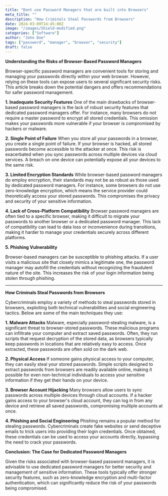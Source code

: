 ```yaml
---
title: "Dont use Password Managers that are built into Browsers"
meta_title: ""
description: "How Criminals Steal Passwords from Browsers"
date: 2024-03-09T14:45:00Z
image: "/images/Shield-modified.png"
categories: ["Software"]
author: "John Doe"
tags: ["password", "manager", "browser", "security"]
draft: false
---
```


**Understanding the Risks of Browser-Based Password Managers**

Browser-specific password managers are convenient tools for storing and managing your passwords directly within your web browser. However, relying on these tools can expose users to several significant security risks. This article breaks down the potential dangers and offers recommendations for safer password management.

**1. Inadequate Security Features**
One of the main drawbacks of browser-based password managers is the lack of robust security features that dedicated password managers offer. For instance, many browsers do not require a master password to encrypt all stored credentials. This omission makes your passwords more vulnerable if your browser is compromised by hackers or malware.

**2. Single Point of Failure**
When you store all your passwords in a browser, you create a single point of failure. If your browser is hacked, all stored passwords become accessible to the attacker at once. This risk is exacerbated when you sync passwords across multiple devices via cloud services. A breach on one device can potentially expose all your devices to the same risk.

**3. Limited Encryption Standards**
While browser-based password managers do employ encryption, their standards may not be as robust as those used by dedicated password managers. For instance, some browsers do not use zero-knowledge encryption, which means the service provider could theoretically access your stored passwords. This compromises the privacy and security of your sensitive information.

**4. Lack of Cross-Platform Compatibility**
Browser password managers are often tied to a specific browser, making it difficult to migrate your passwords to another browser or a dedicated password manager. This lack of compatibility can lead to data loss or inconvenience during transitions, making it harder to manage your credentials securely across different platforms.

**5. Phishing Vulnerability**

Browser-based managers can be susceptible to phishing attacks. If a user visits a malicious site that closely mimics a legitimate one, the password manager may autofill the credentials without recognizing the fraudulent nature of the site. This increases the risk of your login information being stolen through phishing.

<hr></hr>

**How Criminals Steal Passwords from Browsers**

Cybercriminals employ a variety of methods to steal passwords stored in browsers, exploiting both technical vulnerabilities and social engineering tactics. Below are some of the main techniques they use:

**1. Malware Attacks**
Malware, especially password-stealing malware, is a significant threat to browser-stored passwords. These malicious programs can infiltrate your computer and extract saved passwords. Often, they run scripts that request decryption of the stored data, as browsers typically keep passwords in locations that are relatively easy to access. Once extracted, these passwords are often sold on the dark web.

**2. Physical Access**
If someone gains physical access to your computer, they can easily steal your stored passwords. Simple scripts designed to extract passwords from browsers are readily available online, making it possible for even non-technical individuals to access your sensitive information if they get their hands on your device.

**3. Browser Account Hijacking**
Many browsers allow users to sync passwords across multiple devices through cloud accounts. If a hacker gains access to your browser's cloud account, they can log in from any device and retrieve all saved passwords, compromising multiple accounts at once.

**4. Phishing and Social Engineering**
Phishing remains a popular method for stealing passwords. Cybercriminals create fake websites or send deceptive emails to trick users into providing their login credentials. Once obtained, these credentials can be used to access your accounts directly, bypassing the need to crack your passwords.

**Conclusion: The Case for Dedicated Password Managers**

Given the risks associated with browser-based password managers, it is advisable to use dedicated password managers for better security and management of sensitive information. These tools typically offer stronger security features, such as zero-knowledge encryption and multi-factor authentication, which can significantly reduce the risk of your passwords being compromised.
